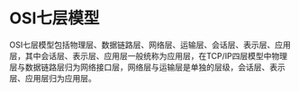 # OSI七层模型
OSI七层模型包括物理层、数据链路层、网络层、运输层、会话层、表示层、应用层，其中会话层、表示层、应用层一般统称为应用层，在TCP/IP四层模型中物理层与数据链路层归为网络接口层，网络层与运输层是单独的层级，会话层、表示层、应用层归为应用层。